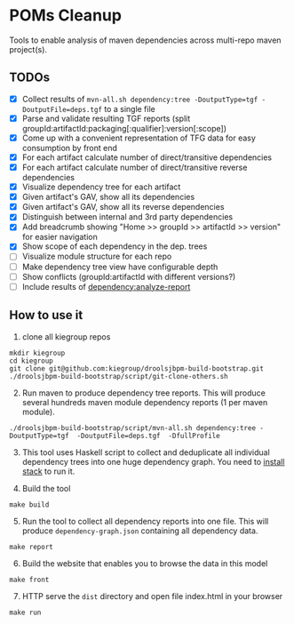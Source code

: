 # POMs Cleanup

Tools to enable analysis of maven dependencies across multi-repo maven project(s).

## TODOs
- [x] Collect results of `mvn-all.sh dependency:tree -DoutputType=tgf -DoutputFile=deps.tgf` to a single file
- [x] Parse and validate resulting TGF reports (split groupId:artifactId:packaging[:qualifier]:version[:scope])
- [x] Come up with a convenient representation of TFG data for easy consumption by front end
- [x] For each artifact calculate number of direct/transitive dependencies
- [x] For each artifact calculate number of direct/transitive reverse dependencies
- [x] Visualize dependency tree for each artifact
- [x] Given artifact's GAV, show all its dependencies
- [x] Given artifact's GAV, show all its reverse dependencies
- [x] Distinguish between internal and 3rd party dependencies
- [x] Add breadcrumb showing "Home >> groupId >> artifactId >> version" for easier navigation
- [x] Show scope of each dependency in the dep. trees
- [ ] Visualize module structure for each repo
- [ ] Make dependency tree view have configurable depth
- [ ] Show conflicts (groupId:artifactId with different versions?)
- [ ] Include results of [dependency:analyze-report](https://maven.apache.org/plugins/maven-dependency-plugin/analyze-report-mojo.html)

## How to use it

1. clone all kiegroup repos
```
mkdir kiegroup
cd kiegroup
git clone git@github.com:kiegroup/droolsjbpm-build-bootstrap.git
./droolsjbpm-build-bootstrap/script/git-clone-others.sh
```

2. Run maven to produce dependency tree reports. This will produce several hundreds maven module dependency reports (1 per maven module).
```
./droolsjbpm-build-bootstrap/script/mvn-all.sh dependency:tree -DoutputType=tgf  -DoutputFile=deps.tgf  -DfullProfile
```

3. This tool uses Haskell script to collect and deduplicate all individual dependency trees into one huge dependency graph. You need to [install stack](https://docs.haskellstack.org/en/stable/README/#how-to-install) to run it.

4. Build the tool
```
make build
```

5. Run the tool to collect all dependency reports into one file. This will produce `dependency-graph.json` containing all dependency data.
```
make report
```

6. Build the website that enables you to browse the data in this model
```
make front
```

7. HTTP serve the `dist` directory and open file index.html in your browser
```
make run
```
